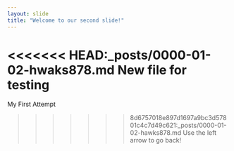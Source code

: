 ```yaml
---
layout: slide
title: "Welcome to our second slide!"
---
```

<<<<<<< HEAD:_posts/0000-01-02-hwaks878.md
New file for testing
=======
My First Attempt
>>>>>>> 8d6757018e897d1697a9bc3d57801c4c7d49c621:_posts/0000-01-02-hawks878.md
Use the left arrow to go back!
